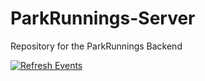 # ParkRunnings-Server
Repository for the ParkRunnings Backend

[![Refresh Events](https://github.com/quoimec/ParkRunnings-Server/actions/workflows/refresh_events.yaml/badge.svg)](https://github.com/quoimec/ParkRunnings-Server/actions/workflows/refresh_events.yaml)
